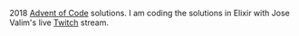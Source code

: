 2018 [Advent of Code](https://adventofcode.com/2018) solutions. I am coding the solutions in Elixir with Jose Valim's live [Twitch](https://www.twitch.tv/josevalim) stream.
